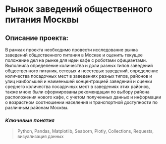 # Рынок заведений общественного питания Москвы

## Описание проекта: 
В рамках проекта необходимо провести исследование рынка заведений общественного питания в Москве и оценить текущее положение дел на рынке для идеи кафе с роботами официантами. Выполнила определение количества и доли разных типов заведений общественного питания, сетевых и несетевых заведений, определение количества посадочных мест в заведениях разных типов, районов и улиц наибольшей и наименьшей концентрацией заведений и оценки среднего количества посадочных мест в заведениях этих районов, также мною были сформированы рекомендации по выбору района расположения нового кафе, с учетом полученных данных и информации о возрастном соотношении населения и транспортной доступности по различным районам Москвы.

### _Ключевые понятия_
> Python, Pandas, Matplotlib, Seaborn, Plotly, Сollections, Requests, визуализация данных